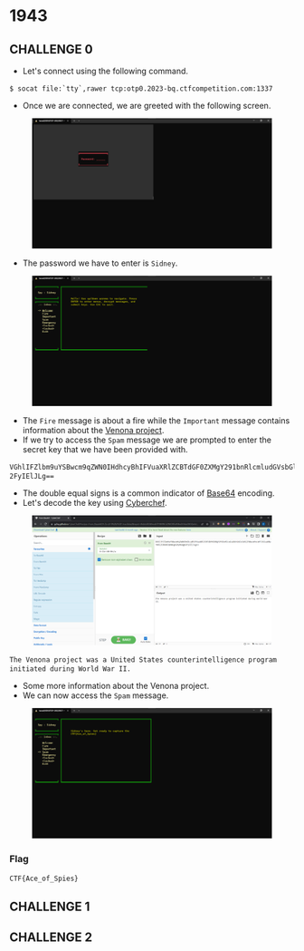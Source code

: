 # 1943

## CHALLENGE 0

* Let's connect using the following command.

```
$ socat file:`tty`,rawer tcp:otp0.2023-bq.ctfcompetition.com:1337
```

* Once we are connected, we are greeted with the following screen.

<figure><img src="../.gitbook/assets/1943 Challenge 0 (2).png" alt=""><figcaption></figcaption></figure>

* The password we have to enter is `Sidney`.

<figure><img src="../.gitbook/assets/1943 Challenge 0 (2) (1).png" alt=""><figcaption></figcaption></figure>

* The `Fire` message is about a fire while the `Important` message contains information about the [Venona project](https://en.wikipedia.org/wiki/Venona\_project).
* If we try to access the `Spam` message we are prompted to enter the secret key that we have been provided with.

```
VGhlIFZlbm9uYSBwcm9qZWN0IHdhcyBhIFVuaXRlZCBTdGF0ZXMgY291bnRlcmludGVsbGlnZW5jZSBwcm9ncmFtIGluaXRpYXRlZCBkdXJpbmcgV29ybGQgV
2FyIElJLg==
```

* The double equal signs is a common indicator of [Base64](https://en.wikipedia.org/wiki/Base64) encoding.
* Let's decode the key using [Cyberchef](https://gchq.github.io/CyberChef/).

<figure><img src="../.gitbook/assets/1943 Challenge 0 (3).png" alt=""><figcaption></figcaption></figure>

```
The Venona project was a United States counterintelligence program initiated during World War II.
```

* Some more information about the Venona project.
* We can now access the `Spam` message.

<figure><img src="../.gitbook/assets/1943 Challenge 0 (4).png" alt=""><figcaption></figcaption></figure>

### Flag

```
CTF{Ace_of_Spies}
```

##

## CHALLENGE 1

##

## CHALLENGE 2
